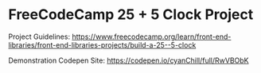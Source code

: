 # FreeCodeCamp 25 + 5 Clock Project

Project Guidelines: https://www.freecodecamp.org/learn/front-end-libraries/front-end-libraries-projects/build-a-25--5-clock

Demonstration Codepen Site: https://codepen.io/cyanChill/full/RwVBObK
